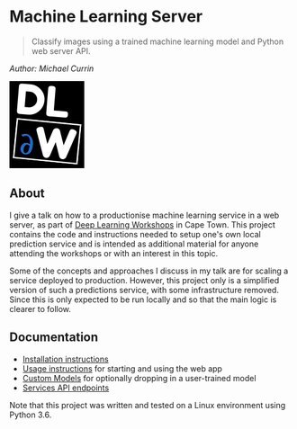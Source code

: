 # Machine Learning Server
>Classify images using a trained machine learning model and Python web server API. 

_Author: Michael Currin_

![Deep Learning Workshops logo](mlserver/static/img/Deep_Learning_Workshops_logo.png)

## About

I give a talk on how to a productionise machine learning service in a web server, as part of [Deep Learning Workshops](https://deeplearningworkshops.com) in Cape Town. This project contains the code and instructions needed to setup one's own local prediction service and is intended as additional material for anyone attending the workshops or with an interest in this topic.

Some of the concepts and approaches I discuss in my talk are for scaling a service deployed to production. However, this project only is a simplified version of such a predictions service, with some infrastructure removed. Since this is only expected to be run locally and so that the main logic is clearer to follow.

## Documentation

- [Installation instructions](docs/installation.md)
- [Usage instructions](docs/usage.md) for starting and using the web app
- [Custom Models](docs/customModels.md) for optionally dropping in a user-trained model
- [Services API endpoints](docs/servicesAPI.md)

Note that this project was written and tested on a Linux environment using Python 3.6.
